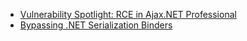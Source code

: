 - [Vulnerability Spotlight: RCE in Ajax.NET Professional](https://mogwailabs.de/en/blog/2022/01/vulnerability-spotlight-rce-in-ajax.net-professional/)
- [Bypassing .NET Serialization Binders](https://codewhitesec.blogspot.com/2022/06/bypassing-dotnet-serialization-binders.html)

